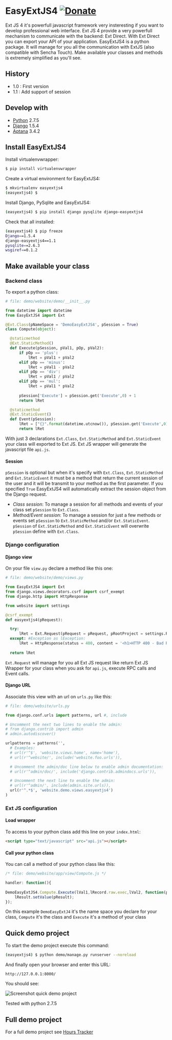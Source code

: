 # EasyExtJS4 [![Donate](https://github.com/TofPlay/django-easyextjs4/blob/master/PaypalDonate.png?raw=true)](https://www.paypal.com/cgi-bin/webscr?cmd=_s-xclick&hosted_button_id=L4L34E774YLES)
Ext JS 4 it's powerfull javascript framework very insteresting if you want to develop professional web interface. 
Ext JS 4 provide a very powerfull mechanism to communicate with the backend: Ext Direct. 
With Ext Direct you can export your API of your application. 
EasyExtJS4 is a python package. It will manage for you all the communication with ExtJS (also compatible with Sencha Touch). Make available your 
classes and methods is extremely simplified as you'll see.

## History

* 1.0 : First version
* 1.1 : Add support of session

## Develop with
* [Python](http://www.python.org/) 2.7.5
* [Django](https://www.djangoproject.com/) 1.5.4
* [Aptana](http://www.aptana.com/) 3.4.2

## Install EasyExtJS4

Install virtualenvwrapper:
```bash
$ pip install virtualenvwrapper
```
Create a virtual environment for EasyExtJS4:
```bash
$ mkvirtualenv easyextjs4
(easyextjs4) $ 
```
Install Django, PySqlite and EasyExtJS4:
```bash
(easyextjs4) $ pip install django pysqlite django-easyextjs4
```
Check that all installed:
```bash
(easyextjs4) $ pip freeze
Django==1.5.4
django-easyextjs4==1.1
pysqlite==2.6.3
wsgiref==0.1.2
```

## Make available your class

### Backend class

To export a python class:
  ```python
  # file: demo/website/demo/__init__.py

  from datetime import datetime
  from EasyExtJS4 import Ext

  @Ext.Class(pNameSpace = 'DemoEasyExtJS4', pSession = True)
  class Compute(object):

    @staticmethod
    @Ext.StaticMethod()
    def Execute(pSession, pVal1, pOp, pVal2):
        if pOp == 'plus':
            lRet = pVal1 + pVal2
        elif pOp == 'minus':
            lRet = pVal1 - pVal2
        elif pOp == 'div':
            lRet = pVal1 / pVal2
        elif pOp == 'mul':
            lRet = pVal1 * pVal2
      
        pSession['Execute'] = pSession.get('Execute',0) + 1   
        return lRet

    @staticmethod
    @Ext.StaticEvent()
    def Event(pSession):
        lRet = ["{}".format(datetime.utcnow()), pSession.get('Execute',0)]
        return lRet
  ```

With just 3 declarations `Ext.Class`, `Ext.StaticMethod` and `Ext.StaticEvent` your class will exported to Ext JS. 
Ext JS wrapper will generate the javascript file `api.js`.

#### Session

`pSession` is optional but when it's specify with `Ext.Class`, `Ext.StaticMethod` and `Ext.StaticEvent` it must be a method that return the current session of the user and it will be transmit to your method as the first parameter. 
If you specified `True` EasyExtJS4 will automatically extract the session object from the Django request.

* *Class session*: To manage a session for all methods and events of your class set `pSession` to `Ext.Class`.
* *Method/Event session*: To manage a session for just a few methods or events set `pSession` to `Ext.StaticMethod` and/or `Ext.StaticEvent`. `pSession` of `Ext.StaticMethod` and `Ext.StaticEvent` will overwrite `pSession` define with `Ext.Class`.

### Django configuration

#### Django view

On your file `view.py` declare a method like this one:
  ```python
  # file: demo/website/demo/views.py

  from EasyExtJS4 import Ext
  from django.views.decorators.csrf import csrf_exempt
  from django.http import HttpResponse

  from website import settings

  @csrf_exempt
  def easyextjs4(pRequest):

    try:
        lRet = Ext.Request(pRequest = pRequest, pRootProject = settings.ROOT_PATH + '/app', pRootUrl = '/', pIndex = 'app.html')
    except: #Exception as lException:
        lRet = HttpResponse(status = 400, content = '<h1>HTTP 400 - Bad Request</h1>The request cannot be fulfilled due to bad syntax.') 
    
    return lRet
  ```
`Ext.Request` will manage for you all Ext JS request like return Ext JS Wrapper for your class when you ask for `api.js`, execute RPC calls and Event calls.

#### Django URL

Associate this view with an url on `urls.py` like this:
  ```python
  # file: demo/website/urls.py

  from django.conf.urls import patterns, url #, include

  # Uncomment the next two lines to enable the admin:
  # from django.contrib import admin
  # admin.autodiscover()

  urlpatterns = patterns('',
    # Examples:
    # url(r'^$', 'website.views.home', name='home'),
    # url(r'^website/', include('website.foo.urls')),

    # Uncomment the admin/doc line below to enable admin documentation:
    # url(r'^admin/doc/', include('django.contrib.admindocs.urls')),

    # Uncomment the next line to enable the admin:
    # url(r'^admin/', include(admin.site.urls)),
    url(r'^.*$', 'website.demo.views.easyextjs4')
  )
  ```

### Ext JS configuration

#### Load wrapper

To access to your python class add this line on your `index.html`:
  ```html
  <script type="text/javascript" src="api.js"></script>
  ```

#### Call your python class

You can call a method of your python class like this:
  ```javascript
  /* file: demo/website/app/view/Compute.js */

  handler: function(){
                        
  DemoEasyExtJS4.Compute.Execute(lVal1,lRecord.raw.exec,lVal2, function(pResult){
      lResult.setValue(pResult);
  });    
  ``` 
On this example `DemoEasyExtJ4` it's the name space you declare for your class, `Compute` it's the class and 
`Execute` it's a method of your class

## Quick demo project

To start the demo project execute this command:
```bash
(easyextjs4) $ python demo/manage.py runserver --noreload 
```
And finally open your browser and enter this URL:

	http://127.0.0.1:8000/

You should see:

![Screenshot quick demo project](https://github.com/TofPlay/django-easyextjs4/blob/master/Screenshot.png?raw=true)

Tested with python 2.7.5

## Full demo project

For a full demo project see [Hours Tracker](https://github.com/TofPlay/HoursTracker)
